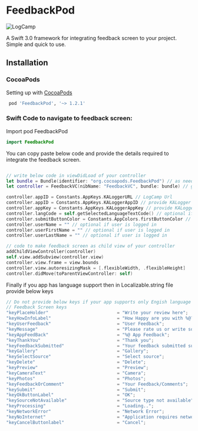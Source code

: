# FeedbackPod

![LogCamp](http://www.kahuna-mobihub.com/templates/ja_puresite/images/logo-trans.png)

A Swift 3.0 framework for integrating feedback screen to your project. Simple and quick to use.

## Installation

### CocoaPods

Setting up with [CocoaPods](http://cocoapods.org/?q=FeedbackPod)

```ruby
 pod 'FeedbackPod', '~> 1.2.1'
```


### Swift Code to navigate to feedback screen:

Import pod FeedbackPod
```swift
import FeedbackPod

```
You can copy paste below code and provide the details required to integrate the feedback screen.

```swift

// write below code in viewDidLoad of your controller
let bundle = Bundle(identifier: "org.cocoapods.FeedbackPod") // as need to access the Xib from other bundle
let controller = FeedbackVC(nibName: "FeedbackVC", bundle: bundle) // get the controller object

controller.appID = Constants.AppKeys.KALoggerURL // LogCamp Url
controller.appID = Constants.AppKeys.KALoggerAppID // provide KALogger id  
controller.appKey = Constants.AppKeys.KALoggerAppKey // provide KALogger application key
controller.langCode = self.getSelectedLanguageTextCode() // optional if your application supports language support e.g :- "en" , "es"
controller.submitButtonColor = Constants.AppColors.firstButtonColor // provide button color according to the theme of application
controller.userName = "" // optional if user is logged in
controller.userFirstName = "" // optional if user is logged in
controller.userLastName = "" // optional if user is logged in

// code to make feedback screen as child view of your controller
addChildViewController(controller)
self.view.addSubview(controller.view)
controller.view.frame = view.bounds
controller.view.autoresizingMask = [.flexibleWidth, .flexibleHeight]
controller.didMove(toParentViewController: self)

```
 Finally if you app has language support then in Localizable.string file provide below keys 
```swift
// Do not provide below keys if your app supports only Engish language as it is by default provided
// Feedback Screen keys
"keyPlaceHolder"                          = "Write your review here";
"keyHowInfoLabel"                         = "How Happy are you with %@?";
"keyUserFeedback"                         = "User Feedback";
"keyMessage"                              = "Please rate us or write something in feedback";
"keyAppFeedBack"                          = "%@ App Feedback";
"keyThankYou"                             = "Thank you";
"keyFeedbackSubmitted"                    = "Your feedback submitted successfully";
"keyGallery"                              = "Gallery";
"keySelectSource"                         = "Select source";
"keyDelete"                               = "Delete";
"keyPreview"                              = "Preview";
"keyCameraText"                           = "Camera";
"keyPhotos"                               = "Photos";
"keyFeedbackOrComment"                    = "Your Feedback/Comments";
"keySubmit"                               = "Submit";
"keyOkButtonLabel"                        = "OK";
"keySourceNotAvailable"                   = "Source type not available";
"keyProcessing"                           = "Loading..";
"keyNetworkError"                         = "Network Error";
"keyNoInternet"                           = "Application requires network access either through WiFi or Mobile network.";
"keyCancelButtonlabel"                    = "Cancel";


```
